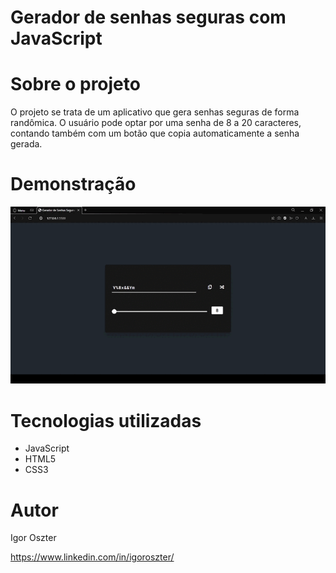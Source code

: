 # Gerador de senhas seguras com JavaScript

# Sobre o projeto
O projeto se trata de um aplicativo que gera senhas seguras de forma randômica. 
O usuário pode optar por uma senha de 8 a 20 caracteres, contando também com um botão 
que copia automaticamente a senha gerada.

# Demonstração

![Projeto](https://github.com/igoroszter/gerador-de-senhas-seguras/blob/main/demo.gif)

# Tecnologias utilizadas
- JavaScript
- HTML5
- CSS3

# Autor

Igor Oszter

https://www.linkedin.com/in/igoroszter/

